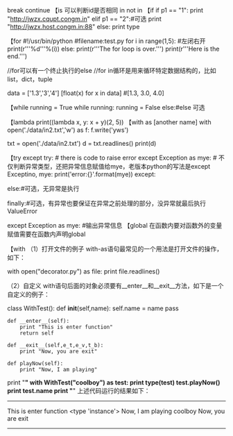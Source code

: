 break
continue
【is 可以判断id是否相同
in
not in
【if
if p1 == "1":
  print "http://jwzx.cqupt.congm.in"
elif p1 == "2":#可选
  print "http://jwzx.host.congm.in:88"
else:
  print type

【for
#!/usr/bin/python
#filename:test.py
for i in range(1,5): #左闭右开
    print(r'''%d'''%(i))
else:
    print(r'''The for loop is over.''')
print(r'''Here is the end.''')

//for可以有一个终止执行的else
//for in循环是用来循环特定数据结构的，比如list，dict，tuple

data = ['1.3','3','4']
[float(x) for x in data]
#[1.3, 3.0, 4.0]

【while
running = True
while running:
  running = False
else:#else 可选



【lambda
print((lambda x, y: x + y)(2, 5))
【with as [another name]
with open('./data/in2.txt','w') as f:
    f.write('yws')
    
txt = open('./data/in2.txt')
d = txt.readlines()
print(d)

【try except
try:
	# there is code to raise error
except Exception as mye:  # 不仅判断异常类型，还把异常信息赋值给mye，老版本python的写法是except Exceptino, mye:
        print('error:{}'.format(mye))
except:

else:#可选，无异常是执行

finally:#可选，有异常也要保证在异常之前处理的部分，没异常就最后执行
ValueError



except Exception as mye: #输出异常信息
【global
在函数内要对函数外的变量赋值需要在函数内声明global

【with
（1）打开文件的例子 
with-as语句最常见的一个用法是打开文件的操作，如下：

with open("decorator.py") as file:
    print file.readlines()

（2）自定义 
with语句后面的对象必须要有__enter__和__exit__方法，如下是一个自定义的例子：

class WithTest():
    def __init__(self,name):
        self.name = name
        pass

    def __enter__(self):
        print "This is enter function"
        return self 

    def __exit__(self,e_t,e_v,t_b):
        print "Now, you are exit"

    def playNow(self):
        print "Now, I am playing"

print "**********"
with WithTest("coolboy") as test:
    print type(test)
    test.playNow() 
    print test.name
print "**********"
上述代码运行的结果如下：

**********
This is enter function
<type 'instance'>
Now, I am playing
coolboy
Now, you are exit
**********

